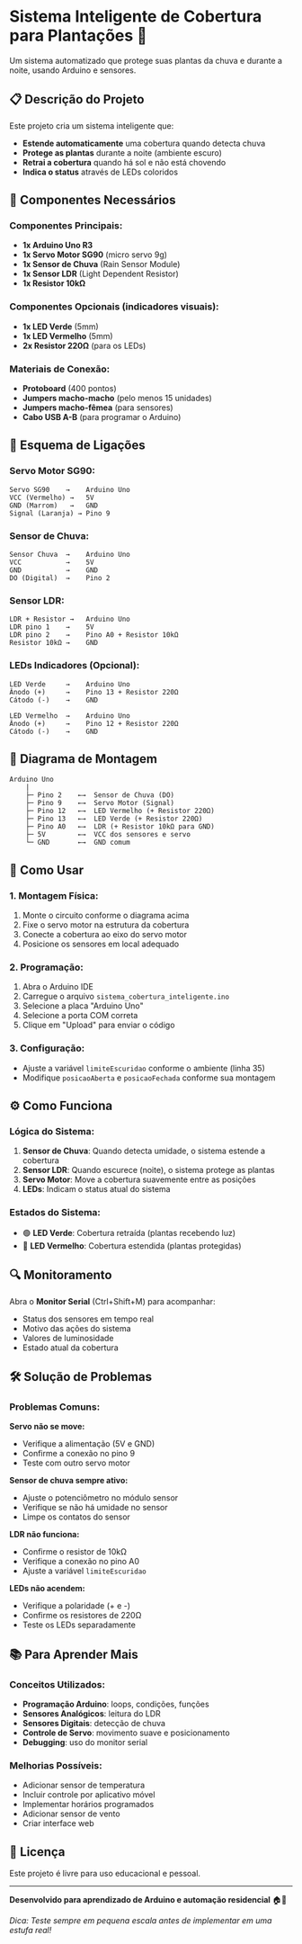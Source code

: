 # Sistema Inteligente de Cobertura para Plantações 🌱

Um sistema automatizado que protege suas plantas da chuva e durante a noite, usando Arduino e sensores.

## 📋 Descrição do Projeto

Este projeto cria um sistema inteligente que:
- **Estende automaticamente** uma cobertura quando detecta chuva
- **Protege as plantas** durante a noite (ambiente escuro)
- **Retrai a cobertura** quando há sol e não está chovendo
- **Indica o status** através de LEDs coloridos

## 🔧 Componentes Necessários

### Componentes Principais:
- **1x Arduino Uno R3**
- **1x Servo Motor SG90** (micro servo 9g)
- **1x Sensor de Chuva** (Rain Sensor Module)
- **1x Sensor LDR** (Light Dependent Resistor)
- **1x Resistor 10kΩ**

### Componentes Opcionais (indicadores visuais):
- **1x LED Verde** (5mm)
- **1x LED Vermelho** (5mm) 
- **2x Resistor 220Ω** (para os LEDs)

### Materiais de Conexão:
- **Protoboard** (400 pontos)
- **Jumpers macho-macho** (pelo menos 15 unidades)
- **Jumpers macho-fêmea** (para sensores)
- **Cabo USB A-B** (para programar o Arduino)

## 🔌 Esquema de Ligações

### Servo Motor SG90:
```
Servo SG90    →    Arduino Uno
VCC (Vermelho) →   5V
GND (Marrom)   →   GND
Signal (Laranja) → Pino 9
```

### Sensor de Chuva:
```
Sensor Chuva  →    Arduino Uno
VCC           →    5V
GND           →    GND
DO (Digital)  →    Pino 2
```

### Sensor LDR:
```
LDR + Resistor →   Arduino Uno
LDR pino 1    →    5V
LDR pino 2    →    Pino A0 + Resistor 10kΩ
Resistor 10kΩ →    GND
```

### LEDs Indicadores (Opcional):
```
LED Verde     →    Arduino Uno
Ânodo (+)     →    Pino 13 + Resistor 220Ω
Cátodo (-)    →    GND

LED Vermelho  →    Arduino Uno
Ânodo (+)     →    Pino 12 + Resistor 220Ω
Cátodo (-)    →    GND
```

## 📐 Diagrama de Montagem

```
Arduino Uno
    |
    ├─ Pino 2    ←→  Sensor de Chuva (DO)
    ├─ Pino 9    ←→  Servo Motor (Signal)
    ├─ Pino 12   ←→  LED Vermelho (+ Resistor 220Ω)
    ├─ Pino 13   ←→  LED Verde (+ Resistor 220Ω)
    ├─ Pino A0   ←→  LDR (+ Resistor 10kΩ para GND)
    ├─ 5V        ←→  VCC dos sensores e servo
    └─ GND       ←→  GND comum
```

## 🚀 Como Usar

### 1. Montagem Física:
1. Monte o circuito conforme o diagrama acima
2. Fixe o servo motor na estrutura da cobertura
3. Conecte a cobertura ao eixo do servo motor
4. Posicione os sensores em local adequado

### 2. Programação:
1. Abra o Arduino IDE
2. Carregue o arquivo `sistema_cobertura_inteligente.ino`
3. Selecione a placa "Arduino Uno"
4. Selecione a porta COM correta
5. Clique em "Upload" para enviar o código

### 3. Configuração:
- Ajuste a variável `limiteEscuridao` conforme o ambiente (linha 35)
- Modifique `posicaoAberta` e `posicaoFechada` conforme sua montagem

## ⚙️ Como Funciona

### Lógica do Sistema:
1. **Sensor de Chuva**: Quando detecta umidade, o sistema estende a cobertura
2. **Sensor LDR**: Quando escurece (noite), o sistema protege as plantas
3. **Servo Motor**: Move a cobertura suavemente entre as posições
4. **LEDs**: Indicam o status atual do sistema

### Estados do Sistema:
- 🟢 **LED Verde**: Cobertura retraída (plantas recebendo luz)
- 🔴 **LED Vermelho**: Cobertura estendida (plantas protegidas)

## 🔍 Monitoramento

Abra o **Monitor Serial** (Ctrl+Shift+M) para acompanhar:
- Status dos sensores em tempo real
- Motivo das ações do sistema
- Valores de luminosidade
- Estado atual da cobertura

## 🛠️ Solução de Problemas

### Problemas Comuns:

**Servo não se move:**
- Verifique a alimentação (5V e GND)
- Confirme a conexão no pino 9
- Teste com outro servo motor

**Sensor de chuva sempre ativo:**
- Ajuste o potenciômetro no módulo sensor
- Verifique se não há umidade no sensor
- Limpe os contatos do sensor

**LDR não funciona:**
- Confirme o resistor de 10kΩ
- Verifique a conexão no pino A0
- Ajuste a variável `limiteEscuridao`

**LEDs não acendem:**
- Verifique a polaridade (+ e -)
- Confirme os resistores de 220Ω
- Teste os LEDs separadamente

## 📚 Para Aprender Mais

### Conceitos Utilizados:
- **Programação Arduino**: loops, condições, funções
- **Sensores Analógicos**: leitura do LDR
- **Sensores Digitais**: detecção de chuva
- **Controle de Servo**: movimento suave e posicionamento
- **Debugging**: uso do monitor serial

### Melhorias Possíveis:
- Adicionar sensor de temperatura
- Incluir controle por aplicativo móvel
- Implementar horários programados
- Adicionar sensor de vento
- Criar interface web

## 📜 Licença

Este projeto é livre para uso educacional e pessoal.

---

**Desenvolvido para aprendizado de Arduino e automação residencial** 🏠🤖

*Dica: Teste sempre em pequena escala antes de implementar em uma estufa real!* 